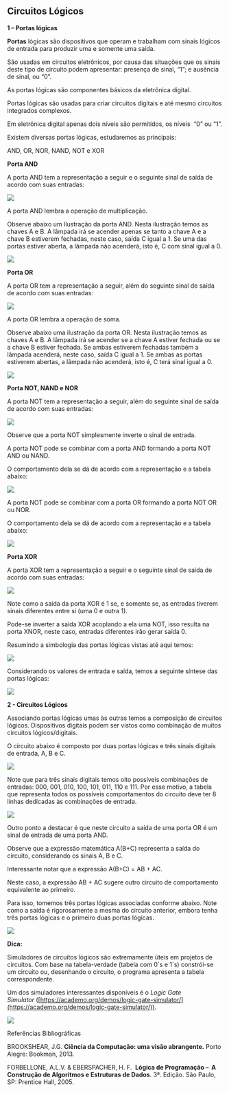 ## Circuitos Lógicos

**1 – Portas lógicas**

**Portas** lógicas são dispositivos que operam e trabalham com sinais lógicos de entrada para produzir uma e somente uma saída.

São usadas em circuitos eletrônicos, por causa das situações que os sinais deste tipo de circuito podem apresentar: presença de sinal, “1”; e ausência de sinal, ou “0”.

As portas lógicas são componentes básicos da eletrônica digital.

Portas lógicas são usadas para criar circuitos digitais e até mesmo circuitos integrados complexos.

Em eletrônica digital apenas dois níveis são permitidos, os níveis  “0” ou “1”.

Existem diversas portas lógicas, estudaremos as principais:

AND, OR, NOR, NAND, NOT e XOR

**Porta AND**

A porta AND tem a representação a seguir e o seguinte sinal de saída de acordo com suas entradas:

![](https://paperx-dex-assets.s3.sa-east-1.amazonaws.com/images/1668188410144-wrjySstFxJ.png)

A porta AND lembra a operação de multiplicação.

Observe abaixo um Ilustração da porta AND. Nesta ilustração temos as chaves A e B. A lâmpada irá se acender apenas se tanto a chave A e a chave B estiverem fechadas, neste caso, saída C igual a 1. Se uma das portas estiver aberta, a lâmpada não acenderá, isto é, C com sinal igual a 0.

![](https://paperx-dex-assets.s3.sa-east-1.amazonaws.com/images/1668188430199-YFuF9iiqUW.png)

**Porta OR**

A porta OR tem a representação a seguir, além do seguinte sinal de saída de acordo com suas entradas:

![](https://paperx-dex-assets.s3.sa-east-1.amazonaws.com/images/1668188451241-qHb7ZnClLL.png)

A porta OR lembra a operação de soma.

Observe abaixo uma ilustração da porta OR. Nesta ilustração temos as chaves A e B. A lâmpada irá se acender se a chave A estiver fechada ou se a chave B estiver fechada. Se ambas estiverem fechadas também a lâmpada acenderá, neste caso, saída C igual a 1. Se ambas as portas estiverem abertas, a lâmpada não acenderá, isto é, C terá sinal igual a 0.

![](https://paperx-dex-assets.s3.sa-east-1.amazonaws.com/images/1668188480439-RuLdzhbHqA.png)

**Porta NOT, NAND e NOR**

A porta NOT tem a representação a seguir, além do seguinte sinal de saída de acordo com suas entradas:

![](https://paperx-dex-assets.s3.sa-east-1.amazonaws.com/images/1668188518601-4V2BsfaMnX.png)

Observe que a porta NOT simplesmente inverte o sinal de entrada.

A porta NOT pode se combinar com a porta AND formando a porta NOT AND ou NAND.

O comportamento dela se dá de acordo com a representação e a tabela abaixo:

![](https://paperx-dex-assets.s3.sa-east-1.amazonaws.com/images/1668188539926-Q7Wyqcje2h.png)

A porta NOT pode se combinar com a porta OR formando a porta NOT OR ou NOR.

O comportamento dela se dá de acordo com a representação e a tabela abaixo:

![](https://paperx-dex-assets.s3.sa-east-1.amazonaws.com/images/1668188553014-Rn6v4ZvOxH.png)

**Porta XOR**

A porta XOR tem a representação a seguir e o seguinte sinal de saída de acordo com suas entradas:

![](https://paperx-dex-assets.s3.sa-east-1.amazonaws.com/images/1668188605441-TXI4nMDbxW.png)

Note como a saída da porta XOR é 1 se, e somente se, as entradas tiverem sinais diferentes entre si (uma 0 e outra 1).

Pode-se inverter a saída XOR acoplando a ela uma NOT, isso resulta na porta XNOR, neste caso, entradas diferentes irão gerar saída 0.

Resumindo a simbologia das portas lógicas vistas até aqui temos:

![](https://paperx-dex-assets.s3.sa-east-1.amazonaws.com/images/1668188625742-3YmMmS4CpX.png)

Considerando os valores de entrada e saída, temos a seguinte síntese das portas lógicas:

![](https://paperx-dex-assets.s3.sa-east-1.amazonaws.com/images/1668188643891-0xDlxcxDEG.png)

**2 - Circuitos Lógicos**

Associando portas lógicas umas às outras temos a composição de circuitos lógicos. Dispositivos digitais podem ser vistos como combinação de muitos circuitos lógicos/digitais.

O circuito abaixo é composto por duas portas lógicas e três sinais digitais de entrada, A, B e C.

![](https://paperx-dex-assets.s3.sa-east-1.amazonaws.com/images/1668188664542-9EInibsY9P.png)

Note que para três sinais digitais temos oito possíveis combinações de entradas: 000, 001, 010, 100, 101, 011, 110 e 111. Por esse motivo, a tabela que representa todos os possíveis comportamentos do circuito deve ter 8 linhas dedicadas às combinações de entrada.

![](https://paperx-dex-assets.s3.sa-east-1.amazonaws.com/images/1668188693708-SSt0k6X5JC.png)

Outro ponto a destacar é que neste circuito a saída de uma porta OR é um sinal de entrada de uma porta AND.

Observe que a expressão matemática A(B+C) representa a saída do circuito, considerando os sinais A, B e C.

Interessante notar que a expressão A(B+C) = AB + AC.

Neste caso, a expressão AB + AC sugere outro circuito de comportamento equivalente ao primeiro.

Para isso, tomemos três portas lógicas associadas conforme abaixo. Note como a saída é rigorosamente a mesma do circuito anterior, embora tenha três portas lógicas e o primeiro duas portas lógicas.

![](https://paperx-dex-assets.s3.sa-east-1.amazonaws.com/images/1668188718257-bD9IhBBkut.png)

**Dica:**

Simuladores de circuitos lógicos são extremamente úteis em projetos de circuitos. Com base na tabela-verdade (tabela com 0´s e 1´s) constrói-se um circuito ou, desenhando o circuito, o programa apresenta a tabela correspondente.

Um dos simuladores interessantes disponíveis é o *Logic Gate Simulator* ([https://academo.org/demos/logic-gate-simulator/](https://academo.org/demos/logic-gate-simulator/)).

![](https://paperx-dex-assets.s3.sa-east-1.amazonaws.com/images/1668188747503-BYm8AuRM2J.png)

Referências Bibliográficas

BROOKSHEAR, J.G. **Ciência da Computação: uma visão abrangente.** Porto Alegre: Bookman, 2013.

FORBELLONE, A.L.V. & EBERSPACHER, H. F.  **Lógica de Programação –  A Construção de Algoritmos e Estruturas de Dados**. 3ª. Edição. São Paulo, SP: Prentice Hall, 2005.